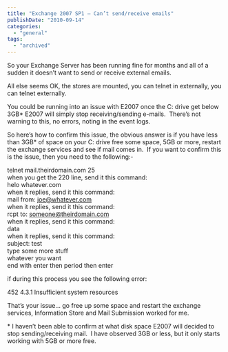 ```yaml
---
title: "Exchange 2007 SP1 – Can’t send/receive emails"
publishDate: "2010-09-14"
categories: 
  - "general"
tags:
  - "archived"
---
```


So your Exchange Server has been running fine for months and all of a sudden it doesn’t want to send or receive external emails.

All else seems OK, the stores are mounted, you can telnet in externally, you can telnet externally.

You could be running into an issue with E2007 once the C: drive get below 3GB\* E2007 will simply stop receiving/sending e-mails.  There’s not warning to this, no errors, noting in the event logs.

So here’s how to confirm this issue, the obvious answer is if you have less than 3GB\* of space on your C: drive free some space, 5GB or more, restart the exchange services and see if mail comes in.  If you want to confirm this is the issue, then you need to the following:-

telnet mail.theirdomain.com 25  
when you get the 220 line, send it this command:  
helo whatever.com  
when it replies, send it this command:  
mail from: joe@whatever.com  
when it replies, send it this command:  
rcpt to: someone@theirdomain.com  
when it replies, send it this command:  
data  
when it replies, send it this command:  
subject: test  
type some more stuff  
whatever you want  
end with enter then period then enter

if during this process you see the following error:

452 4.3.1 Insufficient system resources

That’s your issue… go free up some space and restart the exchange services, Information Store and Mail Submission worked for me.

\* I haven’t been able to confirm at what disk space E2007 will decided to stop sending/receiving mail.  I have observed 3GB or less, but it only starts working with 5GB or more free.

